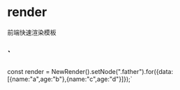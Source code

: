 # render
前端快速渲染模板
## `
const render = NewRender().setNode(".father").for({data:[{name:"a",age:"b"},{name:"c",age:"d"}]});`
